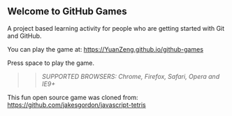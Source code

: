 ## Welcome to GitHub Games

A project based learning activity for people who are getting started with Git and GitHub.

You can play the game at: https://YuanZeng.github.io/github-games

Press space to play the game.

>> _*SUPPORTED BROWSERS*: Chrome, Firefox, Safari, Opera and IE9+_

This fun open source game was cloned from: https://github.com/jakesgordon/javascript-tetris
